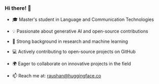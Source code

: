 ### Hi there! 👋

- 🎓 Master's student in Language and Communication Technologies
- 💡 Passionate about generative AI and open-source contributions
- 🧠 Strong background in research and machine learning
- 💻 Actively contributing to open-source projects on GitHub
- 🌍 Eager to collaborate on innovative projects in the field

- 📫 Reach me at: raushan@huggingface.co
